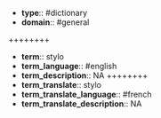 
- **type**:: #dictionary 
- **domain**:: #general 

++++++++
- **term**:: stylo
- **term_language**:: #english
- **term_description**:: NA
++++++++
- **term_translate**:: stylo
- **term_translate_language**:: #french
- **term_translate_description**:: NA
